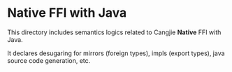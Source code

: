 # Native FFI with Java

This directory includes semantics logics related to Cangjie **Native** FFI with Java.

It declares desugaring for mirrors (foreign types), impls (export types), java source code generation, etc.
